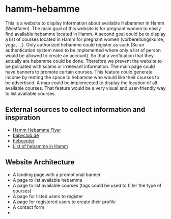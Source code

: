 # hamm-hebamme
This is a website to display information about available Hebammer in Hamm (Westfalen).
The main goal of this website is for pregnant women to easily find available hebamme located in Hamm.
A second goal could be to display a list of courses located in Hamm for pregnant women (vorbereitungskurse, yoga, ...).
Only authorized hebamme could register as such (So an authentication system need to be implemented where only a list of person would be allowed to create an account). So that a verification that they actually are hebamme could be done. Therefore we prevent the website to be polluated with scams or irrelevant information.
The main page could have banners to promote certain courses. This feature could generate income by renting the space to hebamme who would like their courses to be advertised.
A map could be implemented to display the location of all available courses. That feature would be a very visual and user-friendly way to list available courses.

## External sources to collect information and inspiration

- [Hamm Hebamme Flyer](https://www.hamm.de/fileadmin/user_upload/Medienarchiv_neu/Dokumente/Familienbuero/Hebammenflyer.pdf)
- [babyclub.de](https://www.babyclub.de/)
- [hebcenter](https://duisburg.hebcenter.de/index.html)
- [List of hebamme in Hamm](https://www.aerzte.de/hamm/hebamme/ergebnisse)

## Website Architecture

- A landing page with a promotional banner
- A page to list available hebamme
- A page to list available courses (tags could be used to filter the type of courses)
- A page for listed users to register
- A page for registered users to create their profile
- A contact form
- 
